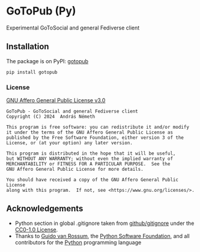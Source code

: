 # GoToPub (Py)

Experimental GoToSocial and general Fediverse client

## Installation

The package is on PyPI: [gotopub](https://pypi.org/project/gotopub/)

```
pip install gotopub
```

### License

[GNU Affero General Public License v3.0](https://www.gnu.org/licenses/agpl-3.0.en.html)

```
GoToPub - GoToSocial and general Fediverse client
Copyright (C) 2024  András Németh

This program is free software: you can redistribute it and/or modify
it under the terms of the GNU Affero General Public License as
published by the Free Software Foundation, either version 3 of the
License, or (at your option) any later version.

This program is distributed in the hope that it will be useful,
but WITHOUT ANY WARRANTY; without even the implied warranty of
MERCHANTABILITY or FITNESS FOR A PARTICULAR PURPOSE.  See the
GNU Affero General Public License for more details.

You should have received a copy of the GNU Affero General Public License
along with this program.  If not, see <https://www.gnu.org/licenses/>.
```

## Acknowledgements

- Python section in global .gitignore taken from [github/gitignore](https://github.com/github/gitignore) under the [CC0-1.0 License](https://choosealicense.com/licenses/cc0-1.0/).
- Thanks to [Guido van Rossum](https://gvanrossum.github.io/), the [Python Software Foundation](https://www.python.org/psf/), and all contributors for the [Python](https://www.python.org/) programming language
